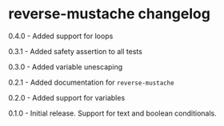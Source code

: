 # reverse-mustache changelog
0.4.0 - Added support for loops

0.3.1 - Added safety assertion to all tests

0.3.0 - Added variable unescaping

0.2.1 - Added documentation for `reverse-mustache`

0.2.0 - Added support for variables

0.1.0 - Initial release. Support for text and boolean conditionals.
